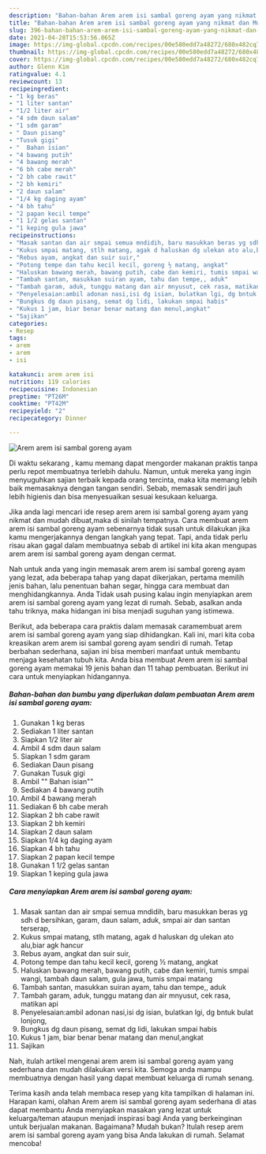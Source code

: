 ```yaml
---
description: "Bahan-bahan Arem arem isi sambal goreng ayam yang nikmat dan Mudah Dibuat"
title: "Bahan-bahan Arem arem isi sambal goreng ayam yang nikmat dan Mudah Dibuat"
slug: 396-bahan-bahan-arem-arem-isi-sambal-goreng-ayam-yang-nikmat-dan-mudah-dibuat
date: 2021-04-28T15:53:56.065Z
image: https://img-global.cpcdn.com/recipes/00e580edd7a48272/680x482cq70/arem-arem-isi-sambal-goreng-ayam-foto-resep-utama.jpg
thumbnail: https://img-global.cpcdn.com/recipes/00e580edd7a48272/680x482cq70/arem-arem-isi-sambal-goreng-ayam-foto-resep-utama.jpg
cover: https://img-global.cpcdn.com/recipes/00e580edd7a48272/680x482cq70/arem-arem-isi-sambal-goreng-ayam-foto-resep-utama.jpg
author: Glenn Kim
ratingvalue: 4.1
reviewcount: 13
recipeingredient:
- "1 kg beras"
- "1 liter santan"
- "1/2 liter air"
- "4 sdm daun salam"
- "1 sdm garam"
- " Daun pisang"
- "Tusuk gigi"
- "  Bahan isian"
- "4 bawang putih"
- "4 bawang merah"
- "6 bh cabe merah"
- "2 bh cabe rawit"
- "2 bh kemiri"
- "2 daun salam"
- "1/4 kg daging ayam"
- "4 bh tahu"
- "2 papan kecil tempe"
- "1 1/2 gelas santan"
- "1 keping gula jawa"
recipeinstructions:
- "Masak santan dan air smpai semua mndidih, baru masukkan beras yg sdh d bersihkan, garam, daun salam, aduk, smpai air dan santan terserap,"
- "Kukus smpai matang, stlh matang, agak d haluskan dg ulekan ato alu,biar agk hancur"
- "Rebus ayam, angkat dan suir suir,"
- "Potong tempe dan tahu kecil kecil, goreng ½ matang, angkat"
- "Haluskan bawang merah, bawang putih, cabe dan kemiri, tumis smpai wangi, tambah daun salam, gula jawa, tumis smpai matang"
- "Tambah santan, masukkan suiran ayam, tahu dan tempe,, aduk"
- "Tambah garam, aduk, tunggu matang dan air mnyusut, cek rasa, matikan api"
- "Penyelesaian:ambil adonan nasi,isi dg isian, bulatkan lgi, dg bntuk bulat lonjong,"
- "Bungkus dg daun pisang, semat dg lidi, lakukan smpai habis"
- "Kukus 1 jam, biar benar benar matang dan menul,angkat"
- "Sajikan"
categories:
- Resep
tags:
- arem
- arem
- isi

katakunci: arem arem isi 
nutrition: 119 calories
recipecuisine: Indonesian
preptime: "PT26M"
cooktime: "PT42M"
recipeyield: "2"
recipecategory: Dinner

---
```



![Arem arem isi sambal goreng ayam](https://img-global.cpcdn.com/recipes/00e580edd7a48272/680x482cq70/arem-arem-isi-sambal-goreng-ayam-foto-resep-utama.jpg)

Di waktu  sekarang , kamu memang dapat mengorder makanan praktis tanpa perlu repot membuatnya terlebih dahulu. Namun, untuk mereka yang ingin menyuguhkan sajian terbaik kepada orang tercinta, maka kita memang lebih baik memasaknya dengan tangan sendiri. Sebab, memasak sendiri jauh lebih higienis dan bisa menyesuaikan sesuai kesukaan keluarga.

Jika anda lagi mencari ide resep arem arem isi sambal goreng ayam yang nikmat dan mudah dibuat,maka di sinilah tempatnya. Cara membuat arem arem isi sambal goreng ayam  sebenarnya tidak susah untuk dilakukan jika kamu mengerjakannya dengan langkah yang tepat. Tapi, anda tidak perlu risau akan gagal dalam membuatnya 
sebab di artikel ini kita akan mengupas arem arem isi sambal goreng ayam dengan cermat.  



Nah untuk anda yang ingin memasak arem arem isi sambal goreng ayam yang lezat, ada beberapa tahap yang dapat dikerjakan, pertama memilih jenis bahan, lalu penentuan bahan segar, hingga cara membuat dan menghidangkannya. Anda Tidak usah pusing kalau ingin menyiapkan arem arem isi sambal goreng ayam yang lezat di rumah. Sebab, asalkan anda  tahu triknya, maka hidangan ini bisa menjadi suguhan yang istimewa.

Berikut, ada beberapa cara praktis  dalam memasak caramembuat arem arem isi sambal goreng ayam yang siap dihidangkan. Kali ini, mari kita coba kreasikan arem arem isi sambal goreng ayam sendiri di rumah. Tetap berbahan sederhana, sajian ini bisa memberi manfaat untuk membantu menjaga kesehatan tubuh kita. Anda bisa membuat Arem arem isi sambal goreng ayam memakai 19 jenis bahan dan 11 tahap pembuatan. Berikut ini cara untuk menyiapkan hidangannya.

<!--inarticleads1-->

##### Bahan-bahan dan bumbu yang diperlukan dalam pembuatan Arem arem isi sambal goreng ayam:

1. Gunakan 1 kg beras
1. Sediakan 1 liter santan
1. Siapkan 1/2 liter air
1. Ambil 4 sdm daun salam
1. Siapkan 1 sdm garam
1. Sediakan  Daun pisang
1. Gunakan Tusuk gigi
1. Ambil  &#34;&#34; Bahan isian&#34;&#34;
1. Sediakan 4 bawang putih
1. Ambil 4 bawang merah
1. Sediakan 6 bh cabe merah
1. Siapkan 2 bh cabe rawit
1. Siapkan 2 bh kemiri
1. Siapkan 2 daun salam
1. Siapkan 1/4 kg daging ayam
1. Siapkan 4 bh tahu
1. Siapkan 2 papan kecil tempe
1. Gunakan 1 1/2 gelas santan
1. Siapkan 1 keping gula jawa




<!--inarticleads2-->

##### Cara menyiapkan Arem arem isi sambal goreng ayam:

1. Masak santan dan air smpai semua mndidih, baru masukkan beras yg sdh d bersihkan, garam, daun salam, aduk, smpai air dan santan terserap,
1. Kukus smpai matang, stlh matang, agak d haluskan dg ulekan ato alu,biar agk hancur
1. Rebus ayam, angkat dan suir suir,
1. Potong tempe dan tahu kecil kecil, goreng ½ matang, angkat
1. Haluskan bawang merah, bawang putih, cabe dan kemiri, tumis smpai wangi, tambah daun salam, gula jawa, tumis smpai matang
1. Tambah santan, masukkan suiran ayam, tahu dan tempe,, aduk
1. Tambah garam, aduk, tunggu matang dan air mnyusut, cek rasa, matikan api
1. Penyelesaian:ambil adonan nasi,isi dg isian, bulatkan lgi, dg bntuk bulat lonjong,
1. Bungkus dg daun pisang, semat dg lidi, lakukan smpai habis
1. Kukus 1 jam, biar benar benar matang dan menul,angkat
1. Sajikan




Nah, itulah artikel mengenai  arem arem isi sambal goreng ayam  yang sederhana dan mudah dilakukan versi kita. Semoga anda mampu membuatnya dengan hasil yang dapat membuat keluarga di rumah senang. 

Terima kasih anda telah membaca resep yang kita tampilkan di halaman ini. Harapan kami, olahan  Arem arem isi sambal goreng ayam sederhana di atas dapat membantu Anda menyiapkan masakan yang lezat untuk keluarga/teman ataupun menjadi inspirasi bagi Anda yang berkeinginan untuk berjualan makanan. Bagaimana? Mudah bukan? Itulah resep arem arem isi sambal goreng ayam yang bisa Anda lakukan di rumah. Selamat mencoba!

